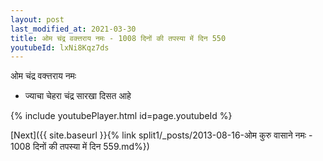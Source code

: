 ```yaml
---
layout: post
last_modified_at: 2021-03-30
title: ओम चंद्र वक्त्तराय नमः - 1008 दिनों की तपस्या में दिन 550
youtubeId: lxNi8Kqz7ds
---
```

 
 
 ओम चंद्र वक्त्तराय नमः  
 
 -  ज्याचा चेहरा चंद्र सारखा दिसत आहे 
 
  
 
  
 
 
 
 
 
 


{% include youtubePlayer.html id=page.youtubeId %}
 
[Next]({{ site.baseurl }}{% link  split1/_posts/2013-08-16-ओम कुरु वासाने नमः - 1008 दिनों की तपस्या में दिन 559.md%})
 
